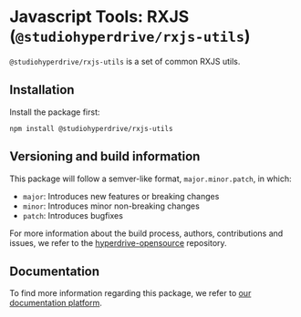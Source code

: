 # Javascript Tools: RXJS (`@studiohyperdrive/rxjs-utils`)

`@studiohyperdrive/rxjs-utils` is a set of common RXJS utils.

## Installation

Install the package first:

```shell
npm install @studiohyperdrive/rxjs-utils
```

## Versioning and build information

This package will follow a semver-like format, `major.minor.patch`, in which:

-   `major`: Introduces new features or breaking changes
-   `minor`: Introduces minor non-breaking changes
-   `patch`: Introduces bugfixes 

For more information about the build process, authors, contributions and issues, we refer to the [hyperdrive-opensource](https://github.com/studiohyperdrive/hyperdrive-opensource) repository.

## Documentation

To find more information regarding this package, we refer to [our documentation platform](https://open-source.studiohyperdrive.be/docs/javascript/rxjs/introduction).
